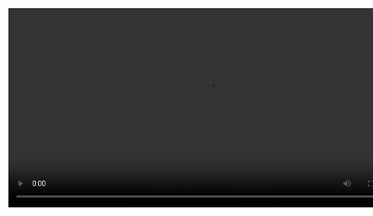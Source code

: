<video id="my-video" class="video-js" controls data-setup="{}"  width="800" height="400" style="margin:0 auto;" autoplay="autoplay">
    <source src="http://web-jpg.sfcchina.com.cn/new.mp4" type="video/mp4">		    
</video>